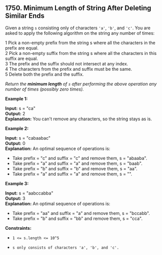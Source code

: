 ## 1750. Minimum Length of String After Deleting Similar Ends

Given a string ``s`` consisting only of characters ``'a'``, ``'b'``, and ``'c'``. You are asked to apply the following algorithm on the string any number of times:

1 Pick a non-empty prefix from the string s where all the characters in the prefix are equal. <br>
2 Pick a non-empty suffix from the string s where all the characters in this suffix are equal. <br>
3 The prefix and the suffix should not intersect at any index. <br>
4 The characters from the prefix and suffix must be the same. <br>
5 Delete both the prefix and the suffix. <br>

*Return the __minimum length__ of ``s`` after performing the above operation any number of times (possibly zero times).*

**Example 1:**

**Input:** s = "ca" <br>
**Output:** 2       <br>
**Explanation:** You can't remove any characters, so the string stays as is.

**Example 2:**

**Input:** s = "cabaabac"   <br>
**Output:** 0               <br>
**Explanation:** An optimal sequence of operations is:
- Take prefix = "c" and suffix = "c" and remove them, s = "abaaba".
- Take prefix = "a" and suffix = "a" and remove them, s = "baab".
- Take prefix = "b" and suffix = "b" and remove them, s = "aa".
- Take prefix = "a" and suffix = "a" and remove them, s = "".

**Example 3:**

**Input:** s = "aabccabba"  <br>
**Output:** 3               <br>
**Explanation:** An optimal sequence of operations is:
- Take prefix = "aa" and suffix = "a" and remove them, s = "bccabb".
- Take prefix = "b" and suffix = "bb" and remove them, s = "cca".
 

**Constraints:**

- ``1 <= s.length <= 10^5``

- ``s only consists of characters 'a', 'b', and 'c'.``
